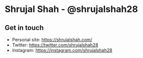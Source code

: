 # Shrujal Shah - @shrujalshah28

## Get in touch

- Personal site: <https://shrujalshah.com/>
- Twitter: <https://twitter.com/shrujalshah28>
- Instagram: <https://instagram.com/shrujalshah28>
